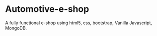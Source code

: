 # Automotive-e-shop

A fully functional e-shop using html5, css, bootstrap, Vanilla Javascript, MongoDB.
